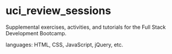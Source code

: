 # uci_review_sessions

Supplemental exercises, activities, and tutorials for the Full Stack Development Bootcamp.

 languages: HTML, CSS, JavaScript, jQuery, etc.
